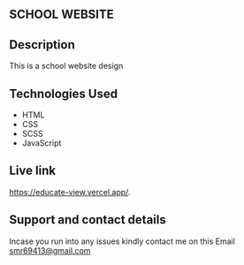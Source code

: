 ## SCHOOL WEBSITE

## Description

This is a school website design

## Technologies Used
* HTML
* CSS
* SCSS
* JavaScript

## Live link
https://educate-view.vercel.app/.

## Support and contact details

Incase you run into any issues kindly contact me on this Email smr69413@gmail.com
